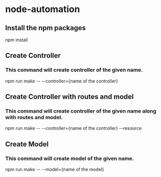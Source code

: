 # node-automation

## Install the npm packages
npm install

## Create Controller
### This command will create controller of the given name.
npm run make -- --controller={name of the controller}

## Create Controller with routes and model
### This command will create controller of the given name along with routes and model.
npm run make -- --controller={name of the controller} --resource
  
## Create Model
### This command will create model of the given name.
npm run make -- --model={name of the model}
